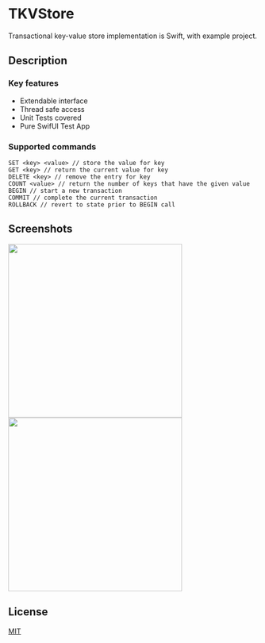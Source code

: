 # TKVStore

Transactional key-value store implementation is Swift, with example project.

## Description

### Key features

* Extendable interface
* Thread safe access
* Unit Tests covered
* Pure SwifUI Test App

### Supported commands

```
SET <key> <value> // store the value for key
GET <key> // return the current value for key
DELETE <key> // remove the entry for key
COUNT <value> // return the number of keys that have the given value
BEGIN // start a new transaction
COMMIT // complete the current transaction
ROLLBACK // revert to state prior to BEGIN call
```

## Screenshots

<img src="https://user-images.githubusercontent.com/13338518/228077215-e2eaa9f5-f36c-4907-b5cf-323889ad7464.png" width="350"> <img src="https://user-images.githubusercontent.com/13338518/228077217-4331f18c-6514-4901-bd10-0c6c4bb4bc37.png" width="350">

## License

[MIT](https://choosealicense.com/licenses/mit/)
